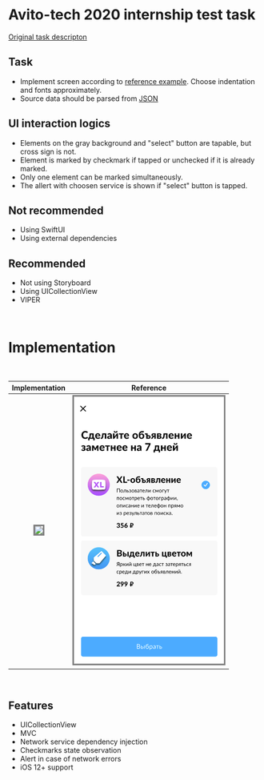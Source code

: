 # Avito-tech 2020 internship test task

[Original task descripton](https://github.com/avito-tech/internship)

## Task
- Implement screen according to [reference example](https://raw.githubusercontent.com/khabibullet/avito-test-2020/master/readme/screen.png). Choose indentation and fonts approximately.
- Source data should be parsed from [JSON](https://raw.githubusercontent.com/khabibullet/avito-test-2020/master/readme/result.json)

## UI interaction logics
- Elements on the gray background and "select" button are tapable, but cross sign is not.
- Element is marked by checkmark if tapped or unchecked if it is already marked.
- Only one element can be marked simultaneously.
- The allert with choosen service is shown if "select" button is tapped.

## Not recommended
- Using SwiftUI
- Using external dependencies
  
## Recommended
+ Not using Storyboard
+ Using UICollectionView
+ VIPER
<br />

# Implementation
<br />

| Implementation |Reference |
|:--:|:--:|
| <img src="readme/avito.gif" width="300" border="3px" style="border-color:gray"/> |<img src="readme/screen.png" width="300" border="3px" style="border-color:gray"/> |
<br />

## Features
- UICollectionView
- MVC
- Network service dependency injection
- Checkmarks state observation
- Alert in case of network errors
- iOS 12+ support



